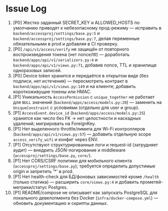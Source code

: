 # Issue Log

1. [P0] Жестко заданный SECRET_KEY и ALLOWED_HOSTS по умолчанию приводят к небезопасному прод-режиму — исправить в `backend/accessproj/settings/base.py:5` и `backend/accessproj/settings/base.py:7`, делая переменные обязательными в prod и добавляя в CI проверку.
2. [P0] `/api/v1/access/verify` не защищён от повторного воспроизведения токена (нет nonce/ttl) — доработать `backend/apps/api/v1/serializers.py:4` и `backend/apps/api/v1/views.py:71`, добавив nonce, TTL и хранилище одноразовых записей.
3. [P0] Device token хранится и передаётся в открытом виде (без подписи, нет истечения) — пересмотреть контракт в `backend/apps/api/v1/views.py:149` и на клиенте; добавить короткоживущие токены или HMAC.
4. [P1] Уникальность `AccessPermission` с `unique_together` не работает для `NULL` значений (`backend/apps/access/models.py:20`) — заменить на `UniqueConstraint` с условиями (отдельно для user и group).
5. [P1] `AccessEvent.device_id` (`backend/apps/access/models.py:25`) хранится как число без FK → нет целостности и каскадных удалений; мигрировать на ForeignKey.
6. [P1] Нет выделенного throttle/лимита для Wi-Fi контроллеров (`backend/apps/api/v1/views.py:57`) — добавить отдельную scope `access_verify_wifi` и конфиг через ENV.
7. [P1] Отсутствуют структурированные логи и request-id (затрудняет аудит) — внедрить JSON-логирование и middleware (`accessproj/settings/base.py`, `core/`).
8. [P1] Нет CORS/CSRF политики для мобильного клиента (`accessproj/settings/base.py`); требуется определить допустимые origin и запретить '*' в prod.
9. [P1] Нет health-check для БД/фоновых зависимостей кроме `/health` (только статика) — расширить `core/views.py:4` и добавить прометей-метрики/статус Postgres.
10. [P1] README/compose не описывает как запускать PostgreSQL для локального девелопмента без Docker (`infra/docker-compose.yml`) — обновить документацию и скрипты данных.
